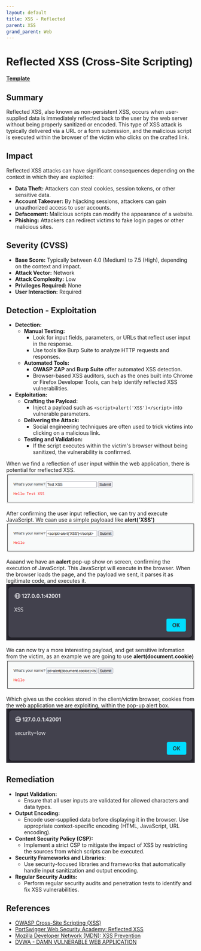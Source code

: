 ```yaml
---
layout: default
title: XSS - Reflected
parent: XSS
grand_parent: Web
---
```



# Reflected XSS (Cross-Site Scripting)

 **[Template](https://cybergrimoire.github.io/docs/Templates/Web%20Templates/XSS_Reflected/)**



## Summary
Reflected XSS, also known as non-persistent XSS, occurs when user-supplied data is immediately reflected back to the user by the web server without being properly sanitized or encoded. This type of XSS attack is typically delivered via a URL or a form submission, and the malicious script is executed within the browser of the victim who clicks on the crafted link.

## Impact
Reflected XSS attacks can have significant consequences depending on the context in which they are exploited:

  - **Data Theft:** Attackers can steal cookies, session tokens, or other sensitive data.
  - **Account Takeover:** By hijacking sessions, attackers can gain unauthorized access to user accounts.
  - **Defacement:** Malicious scripts can modify the appearance of a website.
  - **Phishing:** Attackers can redirect victims to fake login pages or other malicious sites.
  
## Severity (CVSS)
  - **Base Score:** Typically between 4.0 (Medium) to 7.5 (High), depending on the context and impact.
  - **Attack Vector:** Network
  - **Attack Complexity:** Low
  - **Privileges Required:** None
  - **User Interaction:** Required

## Detection - Exploitation

- **Detection:**
  - **Manual Testing:** 
    - Look for input fields, parameters, or URLs that reflect user input in the response.
    - Use tools like Burp Suite to analyze HTTP requests and responses.
  - **Automated Tools:**
    - **OWASP ZAP** and **Burp Suite** offer automated XSS detection.
    - Browser-based XSS auditors, such as the ones built into Chrome or Firefox Developer Tools, can help identify reflected XSS vulnerabilities.
- **Exploitation:**
  - **Crafting the Payload:** 
    - Inject a payload such as `<script>alert('XSS')</script>` into vulnerable parameters.
  - **Delivering the Attack:**
    - Social engineering techniques are often used to trick victims into clicking on a malicious link.
  - **Testing and Validation:**
    - If the script executes within the victim's browser without being sanitized, the vulnerability is confirmed.


When we find a reflection of user input within the web application, there is potential for rreflected XSS.
![](/assets/images/Web/XSS/XSS_Reflected_1.png)

After confirming the user input reflection, we can try and execute JavaScript. We caan use a simple payloaad like **alert('XSS')**
![](/assets/images/Web/XSS/XSS_Reflected_2.png)

Aaaand we have an **aalert** pop-up show on screen, confirming the execution of JavaScript. This JavaScript will execute in the browser. When the browser loads the page, and the payload we sent, it parses it as legitimate code, and executes it.
![](/assets/images/Web/XSS/XSS_Reflected_3.png)

We can now try a more interesting payload, and get sensitive infomation from the victim, as an example we are going to use **alert(document.cookie)**
![](/assets/images/Web/XSS/XSS_Reflected_4.png)

Which gives us the cookies stored in the client/victim browser, cookies from the web application we are exploiting, within the pop-up alert box.
![](/assets/images/Web/XSS/XSS_Reflected_5.png)

## Remediation
- **Input Validation:**
  - Ensure that all user inputs are validated for allowed characters and data types.
- **Output Encoding:**
  - Encode user-supplied data before displaying it in the browser. Use appropriate context-specific encoding (HTML, JavaScript, URL encoding).
- **Content Security Policy (CSP):**
  - Implement a strict CSP to mitigate the impact of XSS by restricting the sources from which scripts can be executed.
- **Security Frameworks and Libraries:**
  - Use security-focused libraries and frameworks that automatically handle input sanitization and output encoding.
- **Regular Security Audits:**
  - Perform regular security audits and penetration tests to identify and fix XSS vulnerabilities.

## References
- [OWASP Cross-Site Scripting (XSS)](https://owasp.org/www-community/attacks/xss/)
- [PortSwigger Web Security Academy: Reflected XSS](https://portswigger.net/web-security/cross-site-scripting/reflected)
- [Mozilla Developer Network (MDN): XSS Prevention](https://developer.mozilla.org/en-US/docs/Glossary/Cross-site_scripting)
- [DVWA - DAMN VULNERABLE WEB APPLICATION](https://github.com/digininja/DVWA)